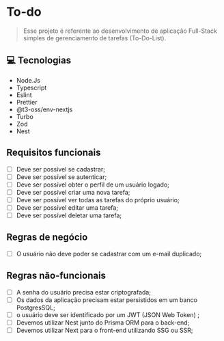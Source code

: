 # To-do

> Esse projeto é referente ao desenvolvimento de aplicação Full-Stack simples de gerenciamento de tarefas (To-Do-List).

## 💻 Tecnologias

- Node.Js
- Typescript
- Eslint
- Prettier
- @t3-oss/env-nextjs
- Turbo
- Zod
- Nest

## Requisitos funcionais

- [ ] Deve ser possível se cadastrar;
- [ ] Deve ser possível se autenticar;
- [ ] Deve ser possível obter o perfil de um usuário logado;
- [ ] Deve ser possível criar uma nova tarefa;
- [ ] Deve ser possível ver todas as tarefas do próprio usuário;
- [ ] Deve ser possível editar uma tarefa;
- [ ] Deve ser possível deletar uma tarefa;

## Regras de negócio

- [ ] O usuário não deve poder se cadastrar com um e-mail duplicado;

## Regras não-funcionais

- [ ] A senha do usuário precisa estar criptografada;
- [ ] Os dados da aplicação precisam estar persistidos em um banco PostgresSQL;
- [ ] o usuário deve ser identificado por um JWT (JSON Web Token) ;
- [ ] Devemos utilizar Nest junto do Prisma ORM para o back-end;
- [ ] Devemos utilizar Next para o front-end utilizando SSG ou SSR;